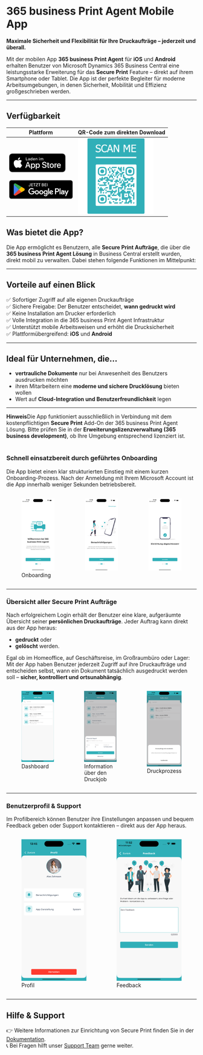 # 365 business Print Agent Mobile App

**Maximale Sicherheit und Flexibilität für Ihre Druckaufträge – jederzeit und überall.**  

Mit der mobilen App **365 business Print Agent** für **iOS** und **Android** erhalten Benutzer von Microsoft Dynamics 365 Business Central eine leistungsstarke Erweiterung für das **Secure Print** Feature – direkt auf ihrem Smartphone oder Tablet.
Die App ist der perfekte Begleiter für moderne Arbeitsumgebungen, in denen Sicherheit, Mobilität und Effizienz großgeschrieben werden.

---

## Verfügbarkeit

| Plattform | QR-Code zum direkten Download |
|-----------|-------------------------------|
| <a href="https://apps.apple.com/app/id6479642493"><img src="/assets/images/stores/apple_store_de.png" alt="Laden im App Store" height="50"></a><br><br><a href="https://play.google.com/store/apps/details?id=com.x365businessdev.PrintAgent"><img src="/assets/images/stores/google_playstore_de.png" alt="Jetzt bei Google Play" height="50"></a> | <img src="/assets/images/365-business-print-agent/app/qrcode_PrintAgent_StoreDownload.png" alt="QR-Code für Download" width="200"> |


## Was bietet die App?

Die App ermöglicht es Benutzern, alle **Secure Print Aufträge**, die über die **365 business Print Agent Lösung** in Business Central erstellt wurden, direkt mobil zu verwalten. Dabei stehen folgende Funktionen im Mittelpunkt:

---

## Vorteile auf einen Blick

✅ Sofortiger Zugriff auf alle eigenen Druckaufträge  
✅ Sichere Freigabe: Der Benutzer entscheidet, **wann gedruckt wird**  
✅ Keine Installation am Drucker erforderlich  
✅ Volle Integration in die 365 business Print Agent Infrastruktur  
✅ Unterstützt mobile Arbeitsweisen und erhöht die Drucksicherheit  
✅ Plattformübergreifend: **iOS** und **Android**

---

## Ideal für Unternehmen, die...

- **vertrauliche Dokumente** nur bei Anwesenheit des Benutzers ausdrucken möchten  
- ihren Mitarbeitern eine **moderne und sichere Drucklösung** bieten wollen  
- Wert auf **Cloud-Integration und Benutzerfreundlichkeit** legen

---

<div class="alert alert-info">
    <i class="fa-duotone fa-thin fa-lightbulb fa-lg"></i> <strong>Hinweis</strong>Die App funktioniert ausschließlich in Verbindung mit dem kostenpflichtigen <strong>Secure Print</strong> Add-On der 365 business Print Agent Lösung. Bitte prüfen Sie in der <strong>Erweiterungslizenzverwaltung (365 business development)</strong>, ob Ihre Umgebung entsprechend lizenziert ist.
</div>
<br/>

### Schnell einsatzbereit durch geführtes Onboarding

Die App bietet einen klar strukturierten Einstieg mit einem kurzen Onboarding-Prozess. Nach der Anmeldung mit Ihrem Microsoft Account ist die App innerhalb weniger Sekunden betriebsbereit.

<div style="display: flex; justify-content: space-around;">
  <figure>
    <img src="/assets/images/365-business-print-agent/app/onboarding1_de.png" width="300" alt="Onboarding Welcome" />
    <figcaption>Onboarding</figcaption>
  </figure>
  <figure>
    <img src="/assets/images/365-business-print-agent/app/onboarding2_de.png" width="300" alt="Onboarding Notification"/>
    <figcaption></figcaption>
  </figure>
  <figure>
    <img src="/assets/images/365-business-print-agent/app/onboarding3_de.png" width="300" alt="Onboarding finished"/>
    <figcaption></figcaption>
  </figure>
</div>

---

### Übersicht aller Secure Print Aufträge

Nach erfolgreichem Login erhält der Benutzer eine klare, aufgeräumte Übersicht seiner **persönlichen Druckaufträge**. Jeder Auftrag kann direkt aus der App heraus:

- **gedruckt** oder  
- **gelöscht** werden.

Egal ob im Homeoffice, auf Geschäftsreise, im Großraumbüro oder Lager: Mit der App haben Benutzer jederzeit Zugriff auf ihre Druckaufträge und entscheiden selbst, wann ein Dokument tatsächlich ausgedruckt werden soll – **sicher, kontrolliert und ortsunabhängig**.


<div style="display: flex; justify-content: space-around;">
  <figure>
    <img src="/assets/images/365-business-print-agent/app/dashboard_de.png" width="300" alt="Dashboard" />
    <figcaption>Dashboard</figcaption>
  </figure>
  <figure>
    <img src="/assets/images/365-business-print-agent/app/dashboard_preview_de.png" width="300" alt="Print Preview" />
    <figcaption>Information über den Druckjob</figcaption>
  </figure>
  <figure>
    <img src="/assets/images/365-business-print-agent/app/dashboard_print_de.png" width="300" alt="Print Process" />
    <figcaption>Druckprozess</figcaption>
  </figure>
</div>

---

### Benutzerprofil & Support

Im Profilbereich können Benutzer ihre Einstellungen anpassen und bequem Feedback geben oder Support kontaktieren – direkt aus der App heraus.

<div style="display: flex; justify-content: space-around;">
  <figure>
    <img src="/assets/images/365-business-print-agent/app/profile_de.png" width="300" alt="User Profile" />
    <figcaption>Profil</figcaption>
  </figure>
  <figure>
    <img src="/assets/images/365-business-print-agent/app/feedback_de.png" width="300" alt="Feedback"/>
    <figcaption>Feedback</figcaption>
  </figure>
</div>

---



## Hilfe & Support

👉 Weitere Informationen zur Einrichtung von Secure Print finden Sie in der [Dokumentation](secure-print.md).  
📞 Bei Fragen hilft unser [Support Team](https://365businessdev.atlassian.net/servicedesk/customer/portal/7) gerne weiter.

